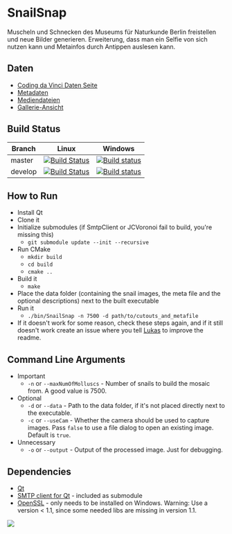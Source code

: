 # SnailSnap
Muscheln und Schnecken des Museums für Naturkunde Berlin freistellen und neue Bilder generieren. Erweiterung, dass man ein Selfie von sich nutzen kann und Metainfos durch Antippen auslesen kann.

## Daten

  - [Coding da Vinci Daten Seite](https://codingdavinci.de/daten/#museum-f%C3%BCr-naturkunde-berlin)
  - [Metadaten](http://gbif.naturkundemuseum-berlin.de/CDV2018/Mollusken/Metadaten/)
  - [Mediendateien](http://gbif.naturkundemuseum-berlin.de/CDV2018/Mollusken/)
  - [Gallerie-Ansicht](http://gbif.naturkundemuseum-berlin.de/CDV2018/mollusken-gallery.html)
  
## Build Status

|Branch      |Linux     |Windows   |
|------------|----------|----------|
|master      | [![Build Status](https://travis-ci.com/snailsnap/mosaic.svg?branch=master)](https://travis-ci.com/snailsnap/mosaic) | [![Build status](https://ci.appveyor.com/api/projects/status/5g1x1yk1wvlohao2/branch/master?svg=true)](https://ci.appveyor.com/project/lukaswagner/mosaic/branch/master) |
|develop     | [![Build Status](https://travis-ci.com/snailsnap/mosaic.svg?branch=develop)](https://travis-ci.com/snailsnap/mosaic) | [![Build status](https://ci.appveyor.com/api/projects/status/5g1x1yk1wvlohao2/branch/develop?svg=true)](https://ci.appveyor.com/project/lukaswagner/mosaic/branch/develop) |

## How to Run

  - Install Qt
  - Clone it
  - Initialize submodules (if SmtpClient or JCVoronoi fail to build, you're missing this)
    - `git submodule update --init --recursive`
  - Run CMake
    - `mkdir build`
    - `cd build`
    - `cmake ..`
  - Build it
    - `make`
  - Place the data folder (containing the snail images, the meta file and the optional descriptions) next to the built executable    
  - Run it
    - `./bin/SnailSnap -n 7500 -d path/to/cutouts_and_metafile`
  - If it doesn't work for some reason, check these steps again, and if it still doesn't work create an issue where you tell [Lukas](https://github.com/lukaswagner) to improve the readme.

## Command Line Arguments

  - Important
    - `-n` or `--maxNumOfMolluscs` - Number of snails to build the mosaic from. A good value is 7500.
  - Optional
    - `-d` or `--data` - Path to the data folder, if it's not placed directly next to the executable.
    - `-c` or `--useCam` - Whether the camera should be used to capture images. Pass `false` to use a file dialog to open an existing image. Default is `true`.
  - Unnecessary
    - `-o` or `--output` - Output of the processed image. Just for debugging.

## Dependencies

  - [Qt](https://www.qt.io/)
  - [SMTP client for Qt](https://github.com/bluetiger9/SmtpClient-for-Qt) - included as submodule
  - [OpenSSL](https://slproweb.com/products/Win32OpenSSL.html) - only needs to be installed on Windows. Warning: Use a version < 1.1, since some needed libs are missing in version 1.1.
  
![](https://img1.picload.org/image/dogggpcw/image18.png)  
